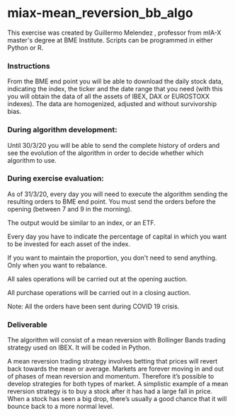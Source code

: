 # miax-mean_reversion_bb_algo

This exercise was created by Guillermo Melendez , professor from mIA-X master's degree at BME Institute. Scripts can be programmed in either Python or R.

### Instructions

From the BME end point you will be able to download the daily stock data, indicating the index, the ticker and the date range that you need (with this you will obtain the data of all the assets of IBEX, DAX or EUROSTOXX indexes). The data are homogenized, adjusted and without survivorship bias. 

### During algorithm development:

Until 30/3/20 you will be able to send the complete history of orders and see the evolution of the algorithm in order to decide whether which algorithm to use.

### During exercise evaluation:

As of 31/3/20, every day you will need to execute the algorithm sending the resulting orders to BME end point. You must send the orders before the opening (between 7 and 9 in the morning). 

The output would be similar to an index, or an ETF.

Every day you have to indicate the percentage of capital in which you want to be invested for each asset of the index.

If you want to maintain the proportion, you don't need to send anything. Only when you want to rebalance.

All sales operations will be carried out at the opening auction.

All purchase operations will be carried out in a closing auction.

Note: All the orders have been sent during COVID 19 crisis.

### Deliverable

The algorithm will consist of a mean reversion with Bollinger Bands trading strategy used on IBEX. It will be coded in Python.

A mean reversion trading strategy involves betting that prices will revert back towards the mean or average. Markets are forever moving in and out of phases of mean reversion and momentum. Therefore it’s possible to develop strategies for both types of market. A simplistic example of a mean reversion strategy is to buy a stock after it has had a large fall in price. When a stock has seen a big drop, there’s usually a good chance that it will bounce back to a more normal level.


